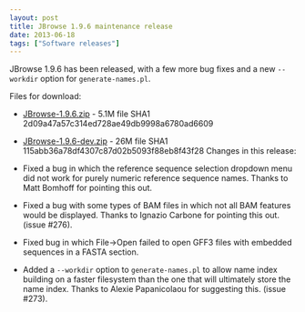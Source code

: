 ```yaml
---
layout: post
title: JBrowse 1.9.6 maintenance release
date: 2013-06-18
tags: ["Software releases"]
---
```


JBrowse 1.9.6 has been released, with a few more bug fixes and a new `--workdir` option for `generate-names.pl`.

Files for download:

-   [JBrowse-1.9.6.zip](https://jbrowse.org/releases/JBrowse-1.9.6.zip) - 5.1M
    file SHA1 2d09a47a57c314ed728ae49db9998a6780ad6609
-   [JBrowse-1.9.6-dev.zip](https://jbrowse.org/releases/JBrowse-1.9.6-dev.zip) - 26M
    file SHA1 115abb36a78df4307c87d02b5093f88eb8f43f28
    Changes in this release:

-   Fixed a bug in which the reference sequence selection dropdown menu
    did not work for purely numeric reference sequence names. Thanks
    to Matt Bomhoff for pointing this out.

-   Fixed a bug with some types of BAM files in which not all BAM
    features would be displayed. Thanks to Ignazio Carbone for
    pointing this out. (issue #276).

-   Fixed bug in which File->Open failed to open GFF3 files with
    embedded sequences in a FASTA section.

-   Added a `--workdir` option to `generate-names.pl` to allow name
    index building on a faster filesystem than the one that will
    ultimately store the name index. Thanks to Alexie Papanicolaou for
    suggesting this. (issue #273).


